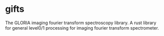 # gifts
The GLORIA imaging fourier transform spectroscopy library.
A rust library for general level0/1 processing for imaging fourier transform spectrometer.

